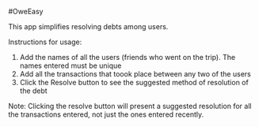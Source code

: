 #OweEasy

This app simplifies resolving debts among users.

Instructions for usage:
1. Add the names of all the users (friends who went on the trip). The names entered must be unique
2. Add all the transactions that toook place between any two of the users
3. Click the Resolve button to see the suggested method of resolution of the debt

Note:
Clicking the resolve button will present a suggested resolution for all the transactions entered, not just the ones entered recently.